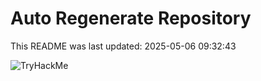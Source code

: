 # Auto Regenerate Repository

This README was last updated: 2025-05-06 09:32:43

 ![TryHackMe](https://tryhackme.com/badge/533634)